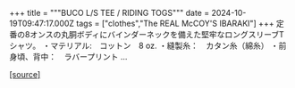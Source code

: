 +++
title = """BUCO L/S TEE / RIDING TOGS"""
date = 2024-10-19T09:47:17.000Z
tags = ["clothes","The REAL McCOY'S IBARAKI"]
+++
定番の8オンスの丸胴ボディにバインダーネックを備えた堅牢なロングスリーブTシャツ。 ・マテリアル:　コットン　8 oz. ・縫製糸：　カタン糸（綿糸） ・前身頃、背中：　ラバープリント ...

[[source]](https://the-realmccoys.ocnk.net/product/1455)

